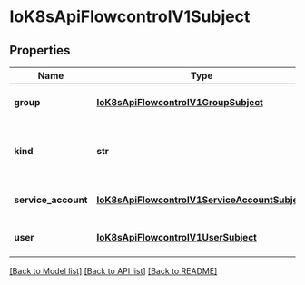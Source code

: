 # IoK8sApiFlowcontrolV1Subject

## Properties
Name | Type | Description | Notes
------------ | ------------- | ------------- | -------------
**group** | [**IoK8sApiFlowcontrolV1GroupSubject**](IoK8sApiFlowcontrolV1GroupSubject.md) | &#x60;group&#x60; matches based on user group name. | [optional] 
**kind** | **str** | &#x60;kind&#x60; indicates which one of the other fields is non-empty. Required | 
**service_account** | [**IoK8sApiFlowcontrolV1ServiceAccountSubject**](IoK8sApiFlowcontrolV1ServiceAccountSubject.md) | &#x60;serviceAccount&#x60; matches ServiceAccounts. | [optional] 
**user** | [**IoK8sApiFlowcontrolV1UserSubject**](IoK8sApiFlowcontrolV1UserSubject.md) | &#x60;user&#x60; matches based on username. | [optional] 

[[Back to Model list]](../README.md#documentation-for-models) [[Back to API list]](../README.md#documentation-for-api-endpoints) [[Back to README]](../README.md)


